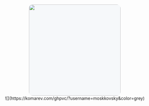 <div align="center">
  <div style="display: inline-block; border-radius: 12px; overflow: hidden; background: #f6f8fa;">
    <img src="https://github.com/user-attachments/assets/ee43bcea-5730-4051-ad60-f2187ad1507d" width="300">
  </div>
  <br>
  ![](https://komarev.com/ghpvc/?username=moskkovsky&color=grey)
</div>
